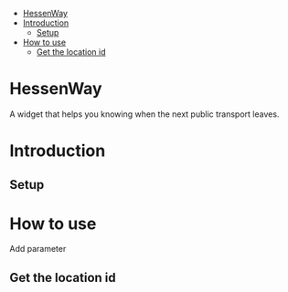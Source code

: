 - [HessenWay](#hessenway)
- [Introduction](#introduction)
  - [Setup](#setup)
- [How to use](#how-to-use)
  - [Get the location id](#get-the-location-id)


# HessenWay
A widget that helps you knowing when the next public transport leaves.

# Introduction

## Setup

# How to use
Add parameter

## Get the location id

